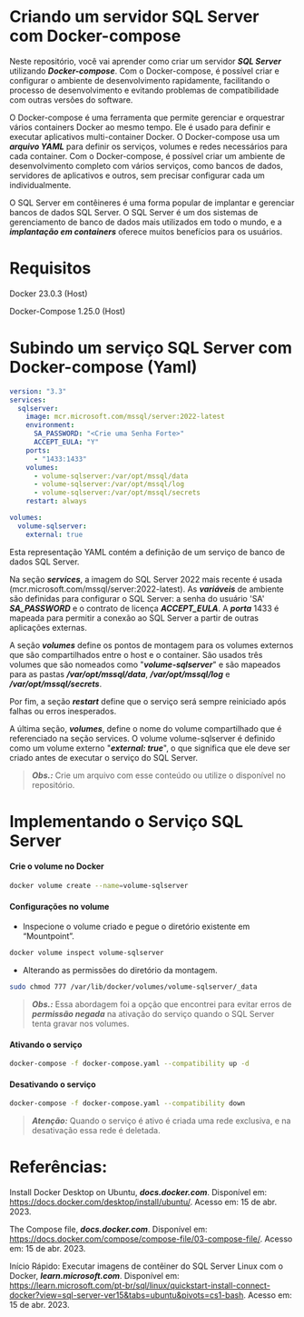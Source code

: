 # Criando um servidor SQL Server com Docker-compose

Neste repositório, você vai aprender como criar um servidor ***SQL Server*** utilizando ***Docker-compose***. Com o Docker-compose, é possível criar e configurar o ambiente de desenvolvimento rapidamente, facilitando o processo de desenvolvimento e evitando problemas de compatibilidade com outras versões do software.

O Docker-compose é uma ferramenta que permite gerenciar e orquestrar vários containers Docker ao mesmo tempo. Ele é usado para definir e executar aplicativos multi-container Docker. O Docker-compose usa um ***arquivo YAML*** para definir os serviços, volumes e redes necessários para cada container. Com o Docker-compose, é possível criar um ambiente de desenvolvimento completo com vários serviços, como bancos de dados, servidores de aplicativos e outros, sem precisar configurar cada um individualmente.

O SQL Server em contêineres é uma forma popular de implantar e gerenciar bancos de dados SQL Server. O SQL Server é um dos sistemas de gerenciamento de banco de dados mais utilizados em todo o mundo, e a ***implantação em containers*** oferece muitos benefícios para os usuários.


# Requisitos

Docker 23.0.3 (Host)

Docker-Compose 1.25.0 (Host)


# Subindo um serviço SQL Server com Docker-compose (Yaml)

```yaml
version: "3.3"
services:
  sqlserver:
    image: mcr.microsoft.com/mssql/server:2022-latest
    environment:
      SA_PASSWORD: "<Crie uma Senha Forte>"
      ACCEPT_EULA: "Y"
    ports:
      - "1433:1433"
    volumes:
      - volume-sqlserver:/var/opt/mssql/data
      - volume-sqlserver:/var/opt/mssql/log
      - volume-sqlserver:/var/opt/mssql/secrets
    restart: always

volumes:
  volume-sqlserver:
    external: true
```

Esta representação YAML contém a definição de um serviço de banco de dados SQL Server.

Na seção ***services***, a imagem do SQL Server 2022 mais recente é usada (mcr.microsoft.com/mssql/server:2022-latest). As ***variáveis*** de ambiente são definidas para configurar o SQL Server: a senha do usuário 'SA' ***SA_PASSWORD*** e o contrato de licença ***ACCEPT_EULA***. A ***porta*** 1433 é mapeada para permitir a conexão ao SQL Server a partir de outras aplicações externas.

A seção ***volumes*** define os pontos de montagem para os volumes externos que são compartilhados entre o host e o container. São usados três volumes que são nomeados como "***volume-sqlserver***" e são mapeados para as pastas ***/var/opt/mssql/data***, ***/var/opt/mssql/log*** e ***/var/opt/mssql/secrets***.

Por fim, a seção ***restart*** define que o serviço será sempre reiniciado após falhas ou erros inesperados.

A última seção, ***volumes***, define o nome do volume compartilhado que é referenciado na seção services. O volume volume-sqlserver é definido como um volume externo "***external: true***", o que significa que ele deve ser criado antes de executar o serviço do SQL Server.

> ***Obs.:*** Crie um arquivo com esse conteúdo ou utilize o disponível no repositório.

# Implementando o Serviço SQL Server

#### Crie o volume no Docker

```bash
docker volume create --name=volume-sqlserver
```


#### Configurações no volume

- Inspecione o volume criado e pegue o diretório existente em “Mountpoint”.

```bash
docker volume inspect volume-sqlserver
```

- Alterando as permissões do diretório da montagem.

```bash
sudo chmod 777 /var/lib/docker/volumes/volume-sqlserver/_data
```

> ***Obs.:*** Essa abordagem foi a opção que encontrei para evitar erros de ***permissão negada*** na ativação do serviço quando o SQL Server tenta gravar nos volumes.


#### Ativando o serviço

```bash
docker-compose -f docker-compose.yaml --compatibility up -d
```


#### Desativando o serviço

```bash
docker-compose -f docker-compose.yaml --compatibility down
```

> ***Atenção:*** Quando o serviço é ativo é criada uma rede exclusiva, e na desativação essa rede é deletada.


# Referências:

Install Docker Desktop on Ubuntu, ***docs.docker.com***. Disponível em: <https://docs.docker.com/desktop/install/ubuntu/>. Acesso em: 15 de abr. 2023.

The Compose file, ***docs.docker.com***. Disponível em: <https://docs.docker.com/compose/compose-file/03-compose-file/>. Acesso em: 15 de abr. 2023.

Início Rápido: Executar imagens de contêiner do SQL Server Linux com o Docker, ***learn.microsoft.com***. Disponível em: <https://learn.microsoft.com/pt-br/sql/linux/quickstart-install-connect-docker?view=sql-server-ver15&tabs=ubuntu&pivots=cs1-bash>. Acesso em: 15 de abr. 2023.
